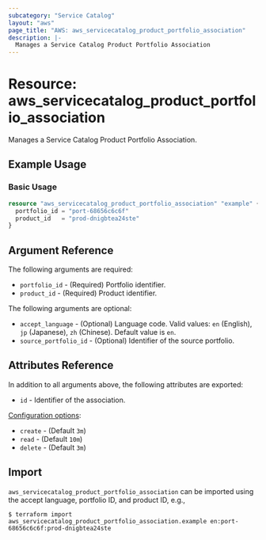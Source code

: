 ```yaml
---
subcategory: "Service Catalog"
layout: "aws"
page_title: "AWS: aws_servicecatalog_product_portfolio_association"
description: |-
  Manages a Service Catalog Product Portfolio Association
---
```


# Resource: aws_servicecatalog_product_portfolio_association

Manages a Service Catalog Product Portfolio Association.

## Example Usage

### Basic Usage

```terraform
resource "aws_servicecatalog_product_portfolio_association" "example" {
  portfolio_id = "port-68656c6c6f"
  product_id   = "prod-dnigbtea24ste"
}
```

## Argument Reference

The following arguments are required:

* `portfolio_id` - (Required) Portfolio identifier.
* `product_id` - (Required) Product identifier.

The following arguments are optional:

* `accept_language` - (Optional) Language code. Valid values: `en` (English), `jp` (Japanese), `zh` (Chinese). Default value is `en`.
* `source_portfolio_id` - (Optional) Identifier of the source portfolio.

## Attributes Reference

In addition to all arguments above, the following attributes are exported:

* `id` - Identifier of the association.

[Configuration options](https://www.terraform.io/docs/configuration/blocks/resources/syntax.html#operation-timeouts):

- `create` - (Default `3m`)
- `read` - (Default `10m`)
- `delete` - (Default `3m`)

## Import

`aws_servicecatalog_product_portfolio_association` can be imported using the accept language, portfolio ID, and product ID, e.g.,

```
$ terraform import aws_servicecatalog_product_portfolio_association.example en:port-68656c6c6f:prod-dnigbtea24ste
```
